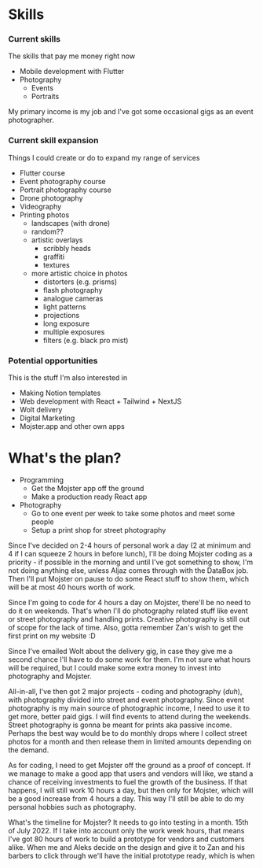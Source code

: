 # Skills
### Current skills
The skills that pay me money right now

* Mobile development with Flutter
* Photography
	* Events
	* Portraits

My primary income is my job and I've got some occasional gigs as an event photographer.

### Current skill expansion
Things I could create or do to expand my range of services

* Flutter course
* Event photography course
* Portrait photography course
* Drone photography
* Videography
* Printing photos
	* landscapes (with drone)
	* random??
	* artistic overlays
		* scribbly heads
		* graffiti
		* textures
	* more artistic choice in photos
		* distorters (e.g. prisms)
		* flash photography
		* analogue cameras
		* light patterns
		* projections
		* long exposure
		* multiple exposures
		* filters (e.g. black pro mist)

### Potential opportunities
This is the stuff I'm also interested in

* Making Notion templates
* Web development with React + Tailwind + NextJS
* Wolt delivery
* Digital Marketing
* Mojster.app and other own apps

# What's the plan?

* Programming
	* Get the Mojster app off the ground
	* Make a production ready React app
* Photography
	* Go to one event per week to take some photos and meet some people
	* Setup a print shop for street photography

Since I've decided on 2-4 hours of personal work a day (2 at minimum and 4 if I can squeeze 2 hours in before lunch), I'll be doing Mojster coding as a priority - if possible in the morning and until I've got something to show, I'm not doing anything else, unless Aljaz comes through with the DataBox job. Then I'll put Mojster on pause to do some React stuff to show them, which will be at most 40 hours worth of work.

Since I'm going to code for 4 hours a day on Mojster, there'll be no need to do it on weekends. That's when I'll do photography related stuff like event or street photography and handling prints. Creative photography is still out of scope for the lack of time. Also, gotta remember Zan's wish to get the first print on my website :D

Since I've emailed Wolt about the delivery gig, in case they give me a second chance I'll have to do some work for them. I'm not sure what hours will be required, but I could make some extra money to invest into photography and Mojster.

All-in-all, I've then got 2 major projects - coding and photography (*duh*), with photography divided into street and event photography. Since event photography is my main source of photographic income, I need to use it to get more, better paid gigs.  I will find events to attend during the weekends. Street photography is gonna be meant for prints aka passive income. Perhaps the best way would be to do monthly drops where I collect street photos for a month and then release them in limited amounts depending on the demand.

As for coding, I need to get Mojster off the ground as a proof of concept. If we manage to make a good app that users and vendors will like, we stand a chance of receiving investments to fuel the growth of the business. If that happens, I will still work 10 hours a day, but then only for Mojster, which will be a good increase from 4 hours a day. This way I'll still be able to do my personal hobbies such as photography.

What's the timeline for Mojster? It needs to go into testing in a month. 15th of July 2022. If I take into account only the work week hours, that means I've got 80 hours of work to build a prototype for vendors and customers alike. When me and Aleks decide on the design and give it to Zan and his barbers to click through we'll have the initial prototype ready, which is when 

